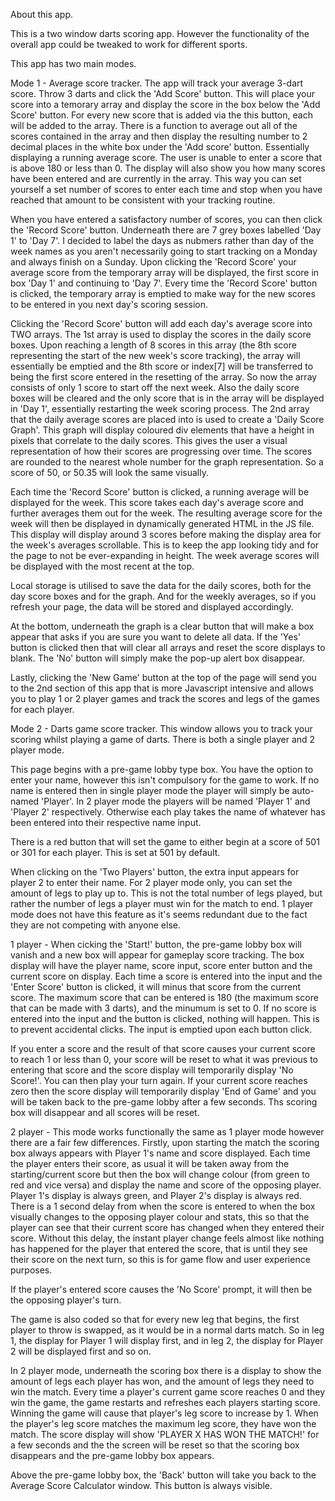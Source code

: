 About this app.

This is a two window darts scoring app. However the functionality of the overall app could be tweaked to work for different sports.

This app has two main modes.

Mode 1 - Average score tracker.
The app will track your average 3-dart score. Throw 3 darts and click the 'Add Score' button. This will place your score into a temorary array and display the score in the box below the 'Add Score' button. For every new score that is added via the this button, each will be added to the array. There is a function to average out all of the scores contained in the array and then display the resulting number to 2 decimal places in the white box under the 'Add score' button. Essentially displaying a running average score.
The user is unable to enter a score that is above 180 or less than 0.
The display will also show you how many scores have been entered and are currently in the array. This way you can set yourself a set number of scores to enter each time and stop when you have reached that amount to be consistent with your tracking routine.

When you have entered a satisfactory number of scores, you can then click the 'Record Score' button. Underneath there are 7 grey boxes labelled 'Day 1' to 'Day 7'. I decided to label the days as nubmers rather than day of the week names as you aren't necessarily going to start tracking on a Monday and always finish on a Sunday.
Upon clicking the 'Record Score' your average score from the temporary array will be displayed, the first score in box 'Day 1' and continuing to 'Day 7'. Every time the 'Record Score' button is clicked, the temporary array is emptied to make way for the new scores to be entered in you next day's scoring session.

Clicking the 'Record Score' button will add each day's average score into TWO arrays. The 1st array is used to display the scores in the daily score boxes. Upon reaching a length of 8 scores in this array (the 8th score representing the start of the new week's score tracking), the array will essentially be emptied and the 8th score or index[7] will be transferred to being the first score entered in the resetting of the array. So now the array consists of only 1 score to start off the next week. Also the daily score boxes will be cleared and the only score that is in the array will be displayed in 'Day 1', essentially restarting the week scoring process.
The 2nd array that the daily average scores are placed into is used to create a 'Daily Score Graph'. This graph will display coloured div elements that have a height in pixels that correlate to the daily scores. This gives the user a visual representation of how their scores are progressing over time. The scores are rounded to the nearest whole number for the graph representation. So a score of 50, or 50.35 will look the same visually.

Each time the 'Record Score' button is clicked, a running average will be displayed for the week. This score takes each day's average score and further averages them out for the week. The resulting average score for the week will then be displayed in dynamically generated HTML in the JS file. This display will display around 3 scores before making the display area for the week's averages scrollable. This is to keep the app looking tidy and for the page to not be ever-expanding in height. The week average scores will be displayed with the most recent at the top.

Local storage is utilised to save the data for the daily scores, both for the day score boxes and for the graph. And for the weekly averages, so if you refresh your page, the data will be stored and displayed accordingly.

At the bottom, underneath the graph is a clear button that will make a box appear that asks if you are sure you want to delete all data. If the 'Yes' button is clicked then that will clear all arrays and reset the score displays to blank. The 'No' button will simply make the pop-up alert box disappear.

Lastly, clicking the 'New Game' button at the top of the page will send you to the 2nd section of this app that is more Javascript intensive and allows you to play 1 or 2 player games and track the scores and legs of the games for each player.

Mode 2 - Darts game score tracker.
This window allows you to track your scoring whilst playing a game of darts. There is both a single player and 2 player mode.

This page begins with a pre-game lobby type box. You have the option to enter your name, however this isn't compulsory for the game to work. If no name is entered then in single player mode the player will simply be auto-named 'Player'. In 2 player mode the players will be named 'Player 1' and 'Player 2' respectively. Otherwise each play takes the name of whatever has been entered into their respective name input.

There is a red button that will set the game to either begin at a score of 501 or 301 for each player. This is set at 501 by default.

When clicking on the 'Two Players' button, the extra input appears for player 2 to enter their name. For 2 player mode only, you can set the amount of legs to play up to. This is not the total number of legs played, but rather the number of legs a player must win for the match to end. 1 player mode does not have this feature as it's seems redundant due to the fact they are not competing with anyone else.

1 player - When cicking the 'Start!' button, the pre-game lobby box will vanish and a new box will appear for gameplay score tracking. The box display will have the player name, score input, score enter button and the current score on display. Each time a score is entered into the input and the 'Enter Score' button is clicked, it will minus that score from the current score. The maximum score that can be entered is 180 (the maximum score that can be made with 3 darts), and the minumum is set to 0. If no score is entered into the input and the button is clicked, nothing will happen. This is to prevent accidental clicks. The input is emptied upon each button click.

If you enter a score and the result of that score causes your current score to reach 1 or less than 0, your score will be reset to what it was previous to entering that score and the score display will temporarily display 'No Score!'. You can then play your turn again. If your current score reaches zero then the score display will temporarily display 'End of Game' and you will be taken back to the pre-game lobby after a few seconds. Ths scoring box will disappear and all scores will be reset.

2 player - This mode works functionally the same as 1 player mode however there are a fair few differences. Firstly, upon starting the match the scoring box always appears with Player 1's name and score displayed. Each time the player enters their score, as usual it will be taken away from the starting/current score but then the box will change colour (from green to red and vice versa) and display the name and score of the opposing player. Player 1's display is always green, and Player 2's display is always red. There is a 1 second delay from when the score is entered to when the box visually changes to the opposing player colour and stats, this so that the player can see that their current score has changed when they entered their score. Without this delay, the instant player change feels almost like nothing has happened for the player that entered the score, that is until they see their score on the next turn, so this is for game flow and user experience purposes.

If the player's entered score causes the 'No Score' prompt, it will then be the opposing player's turn.

The game is also coded so that for every new leg that begins, the first player to throw is swapped, as it would be in a normal darts match. So in leg 1, the display for Player 1 will display first, and in leg 2, the display for Player 2 will be displayed first and so on.

In 2 player mode, underneath the scoring box there is a display to show the amount of legs each player has won, and the amount of legs they need to win the match. Every time a player's current game score reaches 0 and they win the game, the game restarts and refreshes each players starting score. Winning the game will cause that player's leg score to increase by 1. When the player's leg score matches the maximum leg score, they have won the match. The score display will show 'PLAYER X HAS WON THE MATCH!' for a few seconds and the the screen will be reset so that the scoring box disappears and the pre-game lobby box appears.

Above the pre-game lobby box, the 'Back' button will take you back to the Average Score Calculator window. This button is always visible.
